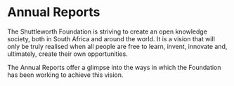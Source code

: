 Annual Reports
==============

The Shuttleworth Foundation is striving to create an open knowledge society, both in South Africa and around the world. It is a vision that will only be truly realised when all people are free to learn, invent, innovate and, ultimately, create their own opportunities.

The Annual Reports offer a glimpse into the ways in which the Foundation has been working to achieve this vision.
